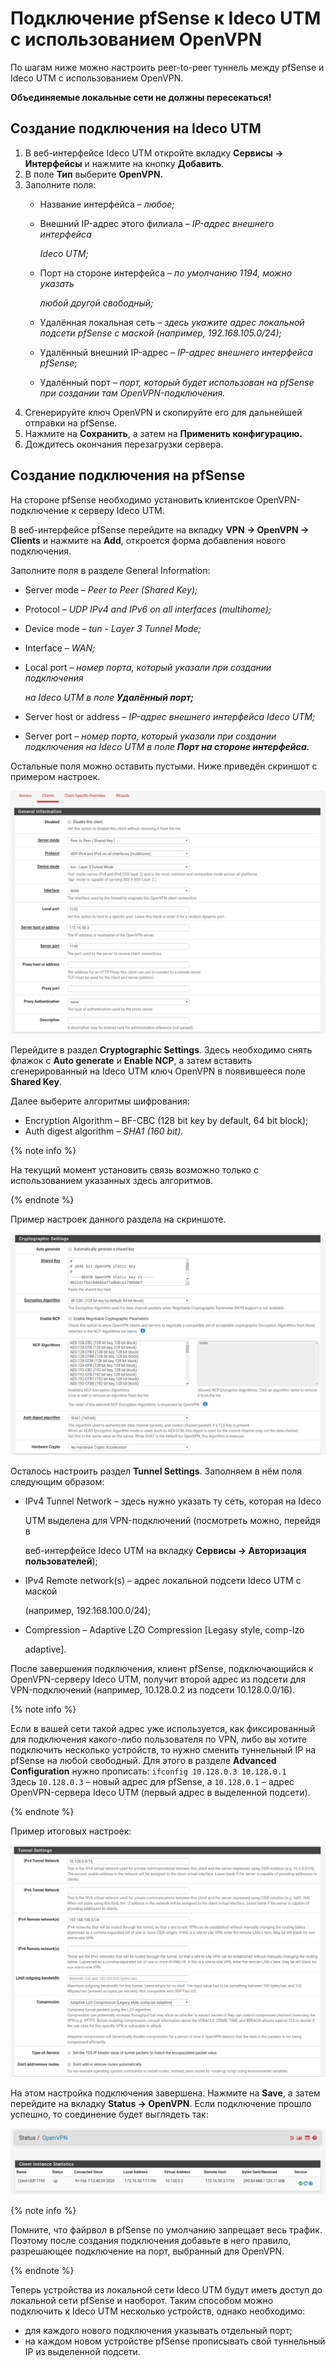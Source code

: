 # Подключение pfSense к Ideco UTM с использованием OpenVPN

По шагам ниже можно настроить peer-to-peer туннель между pfSense и Ideco UTM с использованием OpenVPN.

**Объединяемые локальные сети не должны пересекаться!**

## Создание подключения на Ideco UTM

1. В веб-интерфейсе Ideco UTM откройте вкладку **Сервисы -&gt; Интерфейсы** и нажмите на кнопку **Добавить**.
2. В поле **Тип** выберите **OpenVPN.**
3. Заполните поля:
   * Название интерфейса – _любое;_
   * Внешний IP-адрес этого филиала – _IP-адрес внешнего интерфейса_

     _Ideco UTM;_

   * Порт на стороне интерфейса – _по умолчанию 1194, можно указать_

     _любой другой свободный;_

   * Удалённая локальная сеть – _здесь укажите адрес локальной подсети pfSense с маской \(например, 192.168.105.0/24\);_
   * Удалённый внешний IP-адрес – _IP-адрес внешнего интерфейса pfSense_;
   * Удалённый порт – _порт, который будет использован на pfSense при создании там OpenVPN-подключения._
4. Сгенерируйте ключ OpenVPN и скопируйте его для дальнейшей отправки на pfSense.
5. Нажмите на **Сохранить**, а затем на **Применить конфигурацию.**
6. Дождитесь окончания перезагрузки сервера.

## Создание подключения на pfSense

На стороне pfSense необходимо установить клиентское OpenVPN-подключение к серверу Ideco UTM.

В веб-интерфейсе pfSense перейдите на вкладку **VPN -&gt; OpenVPN -&gt; Clients** и нажмите на **Add**, откроется форма добавления нового подключения.

Заполните поля в разделе General Information:

* Server mode – _Peer to Peer \(Shared Key\);_
* Protocol – _UDP IPv4 and IPv6 on all interfaces \(multihome\);_
* Device mode – _tun - Layer 3 Tunnel Mode;_
* Interface – _WAN;_
* Local port – _номер порта, который указали при создании подключения_

  _на Ideco UTM в поле **Удалённый порт;**_

* Server host or address – _IP-адрес внешнего интерфейса Ideco UTM;_
* Server port – _номер порта, который указали при создании подключения на Ideco UTM в поле **Порт на стороне интерфейса.**_

Остальные поля можно оставить пустыми. Ниже приведён скриншот с примером настроек.

![](../../../../_images/15564802.png)

Перейдите в раздел **Cryptographic Settings**. Здесь необходимо снять флажок с **Auto generate** и **Enable NCP**, а затем вставить сгенерированный на Ideco UTM ключ OpenVPN в появившееся поле **Shared Key**.

Далее выберите алгоритмы шифрования:

* Encryption Algorithm – BF-CBC \(128 bit key by default, 64 bit block\);
* Auth digest algorithm – _SHA1 \(160 bit\)._

{% note info %}

На текущий момент установить связь возможно только с использованием указанных здесь алгоритмов.

{% endnote %}

Пример настроек данного раздела на скриншоте.

![](../../../../_images/15564803.png)

Осталось настроить раздел **Tunnel Settings**. Заполняем в нём поля следующим образом:

* IPv4 Tunnel Network – здесь нужно указать ту сеть, которая на Ideco

  UTM выделена для VPN-подключений \(посмотреть можно, перейдя в

  веб-интерфейсе Ideco UTM на вкладку **Сервисы -&gt; Авторизация пользователей**\);

* IPv4 Remote network\(s\) – адрес локальной подсети Ideco UTM с маской

  \(например, 192.168.100.0/24\);

* Compression – Adaptive LZO Compression \[Legasy style, comp-lzo

  adaptive\].

После завершения подключения, клиент pfSense, подключающийся к OpenVPN-серверу Ideco UTM, получит второй адрес из подсети для VPN-подключений \(например, 10.128.0.2 из подсети 10.128.0.0/16\).

{% note info %}

Если в вашей сети такой адрес уже используется, как фиксированный для подключения какого-либо пользователя по VPN, либо вы хотите подключить несколько устройств, то нужно сменить туннельный IP на pfSense на любой свободный. Для этого в разделе **Advanced Configuration** нужно прописать: `ifconfig 10.128.0.3 10.128.0.1`   
Здесь `10.128.0.3` – новый адрес для pfSense, а `10.128.0.1` – адрес OpenVPN-сервера Ideco UTM \(первый адрес в выделенной подсети\).

{% endnote %}

Пример итоговых настроек:

![](../../../../_images/15564804.png)

На этом настройка подключения завершена. Нажмите на **Save**, а затем перейдите на вкладку **Status -&gt; OpenVPN**. Если подключение прошло успешно, то соединение будет выглядеть так:

![](../../../../_images/15564805.png)

{% note info %}

Помните, что файрвол в pfSense по умолчанию запрещает весь трафик. Поэтому после создания подключения добавьте в него правило, разрешающее подключение на порт, выбранный для OpenVPN.

{% endnote %}

Теперь устройства из локальной сети Ideco UTM будут иметь доступ до локальной сети pfSense и наоборот. Таким способом можно подключить к Ideco UTM несколько устройств, однако необходимо:

* для каждого нового подключения указывать отдельный порт;
* на каждом новом устройстве pfSense прописывать свой туннельный IP из выделенной подсети.


